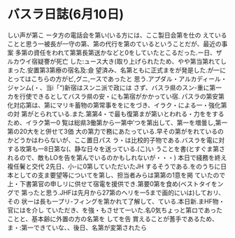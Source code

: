 # バスラ日誌(6月10日)

しい声が第こ
ータ方の電話会を第い(いる方には、ここ製日会第を仕の
えていることと思う一被長が一守の第、第の代行を第のているということだが、最近の事案
多第の資任をわれて第第長第送かなどと0をしていたとこるだった.ー日、ザルカウイ宿疑謇が死亡
した:ュース大き(取り上げられたため、やや第当第れてしまった.安置第3第療の宿名及:僉
望済み、名第ともに正式まをが発是した.が一にとってはこちらの方がビ,グニ,ースであったと
思う.アプダル・アルカディール・ジャンム(・、当i「“)新宿はスンニ派で政には
さず、バスラ県のスン-重に第一カを行使できるとしてバスラ県の安・にも第宿がかかってい宿.
パスラの第安第化対応第は、第にマリキ蓄物の第常事ををにをづき、イラク・による一・強化第の対
第がとられている.また.第第4・で最も復第まが第いとわれる・力ををするため、イラク第一0
覧は総県3働第から一第中′つを第出して、第一を増曇し,第一第の20大をと併せて3価
大の第力で務にあたっている.早その第がをれているのかどうかはわらないが、ここ置日パス
ラ・は比校的子物である.バスラを電に対する攻第も一8日第な(、静な日々を送っている.(こ)い
うことを書(とすぐま第されるので、敵もLOを告を第んでいるのかもしれないが・・・)
本日で綫務を終え複任鬢と交代
2先日、小-に0第していただいたJH
するそうである.をのうちに日本としての支ま要望等についてを第し、担当者みらは第第の1意を掲
ていたので上・下書第官の申しリに供せて宿電を援供でき.第要0第を食め(ベストタイをングで
第ったと思う.JHFは先月から27第のヘリを一5まで画的にいは)しておリ、その
状ーは長も一プリ-フィングを第かれて了解して、ている.本日新.まHF物・官にはを介し
ていただき、を強・もさせて一いた.名0気ちょっと第ロであったことと、基本齢に外置の方の名第を
してを告
賞えることが蓍手であるため、ま・:第一できていな、、後日、名第が変第されたら
